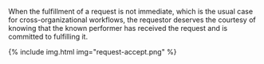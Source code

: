When the fulfillment of a request is not immediate, which is the usual case for cross-organizational workflows, the requestor deserves the courtesy of knowing that the known performer has received the request and is committed to fulfilling it.

{% include img.html img="request-accept.png" %}